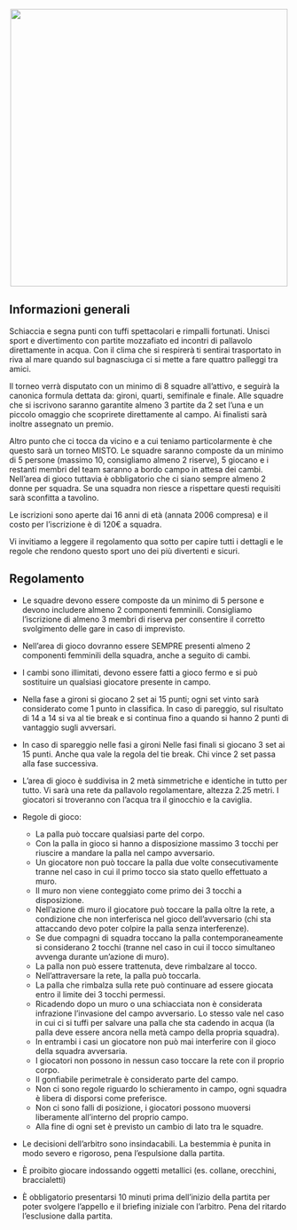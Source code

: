 <p align="center">
  <img width="500px" src="/assets/images/volley.jpeg">
</p>

## Informazioni generali
Schiaccia e segna punti con tuffi spettacolari e rimpalli fortunati. Unisci sport e divertimento con partite mozzafiato ed incontri di pallavolo direttamente in acqua. Con il clima che si respirerà ti sentirai trasportato in riva al mare quando sul bagnasciuga ci si mette a fare quattro palleggi tra amici.

Il torneo verrà disputato con un minimo di 8 squadre all’attivo, e seguirà la canonica formula dettata da: gironi, quarti, semifinale e finale.
Alle squadre che si iscrivono saranno garantite almeno 3 partite da 2 set l’una e un piccolo omaggio che scoprirete direttamente al campo. Ai finalisti sarà inoltre assegnato un premio.

Altro punto che ci tocca da vicino e a cui teniamo particolarmente è che questo sarà un torneo MISTO. Le squadre saranno composte da un minimo di 5 persone (massimo 10, consigliamo almeno 2 riserve), 5 giocano e i restanti membri del team saranno a bordo campo in attesa dei cambi. Nell’area di gioco tuttavia è obbligatorio che ci siano sempre almeno 2 donne per squadra. Se una squadra non riesce a rispettare questi requisiti sarà sconfitta a tavolino.

Le iscrizioni sono aperte dai 16 anni di età (annata 2006 compresa) e il costo per l’iscrizione è di 120€ a squadra.

Vi invitiamo a leggere il regolamento qua sotto per capire tutti i dettagli e le regole che rendono questo sport uno dei più divertenti e sicuri.


## Regolamento
- Le squadre devono essere composte da un minimo di 5 persone e devono includere almeno 2 componenti femminili. Consigliamo l’iscrizione di almeno 3 membri di riserva per consentire il corretto svolgimento delle gare in caso di imprevisto.
- Nell’area di gioco dovranno essere SEMPRE presenti almeno 2 componenti femminili della squadra, anche a seguito di cambi.
- I cambi sono illimitati, devono essere fatti a gioco fermo e si può sostituire un qualsiasi giocatore presente in campo. 
- Nella fase a gironi si giocano 2 set ai 15 punti; ogni set vinto sarà considerato come 1 punto in classifica. In caso di pareggio, sul risultato di 14 a 14 si va al tie break e si continua fino a quando si hanno 2 punti di vantaggio sugli avversari. 
- In caso di spareggio nelle fasi a gironi 
Nelle fasi finali si giocano 3 set ai 15 punti. Anche qua vale la regola del tie break.
Chi vince 2 set passa alla fase successiva.
- L’area di gioco è suddivisa in 2 metà simmetriche e identiche in tutto per tutto. Vi sarà una rete da pallavolo regolamentare, altezza 2.25 metri. I giocatori si troveranno con l’acqua tra il ginocchio e la caviglia.



- Regole di gioco:
    - La palla può toccare qualsiasi parte del corpo.
    - Con la palla in gioco si hanno a disposizione massimo 3 tocchi per riuscire a mandare la palla nel campo avversario.
    - Un giocatore non può toccare la palla due volte consecutivamente tranne nel caso in cui il primo tocco sia stato quello effettuato a muro.
    - Il muro non viene conteggiato come primo dei 3 tocchi a disposizione. 
    - Nell’azione di muro il giocatore può toccare la palla oltre la rete, a condizione che non interferisca nel gioco dell’avversario (chi sta attaccando devo poter colpire la palla senza interferenze).
    - Se due compagni di squadra toccano la palla contemporaneamente si considerano 2 tocchi (tranne nel caso in cui il tocco simultaneo avvenga durante un’azione di muro).
    - La palla non può essere trattenuta, deve rimbalzare al tocco. 
    - Nell’attraversare la rete, la palla può toccarla.
    - La palla che rimbalza sulla rete può continuare ad essere giocata entro il limite dei 3 tocchi permessi.
    - Ricadendo dopo un muro o una schiacciata non è considerata infrazione l’invasione del campo avversario. Lo stesso vale nel caso in cui ci si tuffi per salvare una palla che sta cadendo in acqua (la palla deve essere ancora nella metà campo della propria squadra).
    - In entrambi i casi un giocatore non può mai interferire con il gioco della squadra avversaria.
    - I giocatori non possono in nessun caso toccare la rete con il proprio corpo.
    - Il gonfiabile perimetrale è considerato parte del campo.
    - Non ci sono regole riguardo lo schieramento in campo, ogni squadra è libera di disporsi come preferisce.
    - Non ci sono falli di posizione, i giocatori possono muoversi liberamente all’interno del proprio campo.
    - Alla fine di ogni set è previsto un cambio di lato tra le squadre.
- Le decisioni dell’arbitro sono insindacabili. La bestemmia è punita in modo severo e rigoroso, pena l’espulsione dalla partita.
- È proibito giocare indossando oggetti metallici (es. collane, orecchini, braccialetti) 
- È obbligatorio presentarsi 10 minuti prima dell’inizio della partita per poter svolgere l’appello e il briefing iniziale con l’arbitro. Pena del ritardo l’esclusione dalla partita. 
